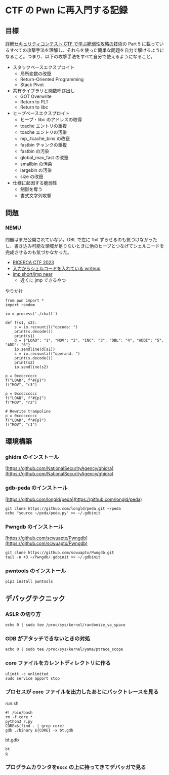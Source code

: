 # CTF の Pwn に再入門する記録

## 目標

[詳解セキュリティコンテスト CTF で学ぶ脆弱性攻略の技術](https://book.mynavi.jp/ec/products/detail/id=122750)の Part 5 に載っているすべての攻撃手法を理解し、それらを使った簡単な問題を自力で解けるようになること。つまり、以下の攻撃手法をすべて自分で使えるようになること。

- スタックベースエクスプロイト
  - 局所変数の改竄
  - Return-Oriented Programming
  - Stack Pivot
- 共有ライブラリと関数呼び出し
  - GOT Overwrite
  - Return to PLT
  - Return to libc
- ヒープベースエクスプロイト
  - ヒープ・libc のアドレスの取得
  - tcache エントリの重複
  - tcache エントリの汚染
  - mp\_.tcache_bins の改竄
  - fastbin チャンクの重複
  - fastbin の汚染
  - global_max_fast の改竄
  - smallbin の汚染
  - largebin の汚染
  - size の改竄
- 仕様に起因する脆弱性
  - 制御を奪う
  - 書式文字列攻撃

## 問題

### NEMU

問題はまだ公開されていない。DBL で左に 1bit ずらせるのも気づけなかったし、書き込み可能な領域が足りないときに他のヒープとつなげてシェルコードを完成させるのも気づかなかった。

- [RICERCA CTF 2023](https://2023.ctf.ricsec.co.jp/)
- [入力からシェルコードを入れている writeup](https://zenn.dev/ri5255/articles/4d5bac95f7238d)
- [jmp short/jmp near](https://www.felixcloutier.com/x86/jmp.html)
  - 近くに jmp できるやつ

やりかけ

```
from pwn import *
import random

io = process('./chall')

def f(s1, s2):
    s = io.recvuntil("opcode: ")
    print(s.decode())
    print(s1)
    d = {"LOAD": "1", "MOV": "2", "INC": "3", "DBL": "4", "ADDI": "5", "ADD": "6"}
    io.sendline(d[s1])
    s = io.recvuntil("operand: ")
    print(s.decode())
    print(s2)
    io.sendline(s2)

p = 0xcccccccc
f("LOAD", f"#{p}")
f("MOV", "r3")

p = 0xcccccccc
f("LOAD", f"#{p}")
f("MOV", "r2")

# Rewrite trampoline
p = 0xcccccccc
f("LOAD", f"#{p}")
f("MOV", "r1")
```

## 環境構築

### ghidra のインストール

[https://github.com/NationalSecurityAgency/ghidra](https://github.com/NationalSecurityAgency/ghidra)

### gdb-peda のインストール

[https://github.com/longld/peda](https://github.com/longld/peda)

```
git clone https://github.com/longld/peda.git ~/peda
echo "source ~/peda/peda.py" >> ~/.gdbinit
```

### Pwngdb のインストール

[https://github.com/scwuaptx/Pwngdb](https://github.com/scwuaptx/Pwngdb)

```
git clone https://github.com/scwuaptx/Pwngdb.git
tail -n +3 ~/Pwngdb/.gdbinit >> ~/.gdbinit
```

### pwntools のインストール

```
pip3 install pwntools
```

## デバッグテクニック

### ASLR の切り方

```
echo 0 | sudo tee /proc/sys/kernel/randomize_va_space
```

### GDB がアタッチできないときの対処

```
echo 0 | sudo tee /proc/sys/kernel/yama/ptrace_scope
```

### core ファイルをカレントディレクトリに作る

```
ulimit -c unlimited
sudo service apport stop
```

### プロセスが core ファイルを出力したあとにバックトレースを見る

run.sh

```
#! /bin/bash
rm -f core.*
python3 r.py
CORE=$(find . | grep core)
gdb ./binary ${CORE} -x bt.gdb
```

bt.gdb

```
bt
q
```

### プログラムカウンタを`0xcc` の上に持ってきてデバッガで見る
